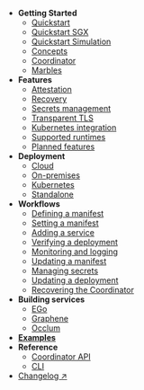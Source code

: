 * **Getting Started**
    * [Quickstart](getting-started/quickstart.md)
    * [Quickstart SGX](getting-started/quickstart-sgx.md)
    * [Quickstart Simulation](getting-started/quickstart-simulation.md)
    * [Concepts](getting-started/concepts.md)
    * [Coordinator](getting-started/coordinator.md)
    * [Marbles](getting-started/marbles.md)
* **Features**
    * [Attestation](features/attestation.md)
    * [Recovery](features/recovery.md)
    * [Secrets management](features/secrets-management.md)
    * [Transparent TLS](features/transparent-TLS.md)
    * [Kubernetes integration](features/auto-injection.md)
    * [Supported runtimes](features/runtimes.md)
    * [Planned features](features/planned-features.md)
* **Deployment**
    * [Cloud](deployment/cloud.md)
    * [On-premises](deployment/on-prem.md)
    * [Kubernetes](deployment/kubernetes.md)
    * [Standalone](deployment/standalone.md)
* **Workflows**
    * [Defining a manifest](workflows/define-manifest.md)
    * [Setting a manifest](workflows/set-manifest.md)
    * [Adding a service](workflows/add-service.md)
    * [Verifying a deployment](workflows/verification.md)
    * [Monitoring and logging](workflows/monitoring.md)
    * [Updating a manifest](workflows/update-manifest.md)
    * [Managing secrets](workflows/managing-secrets.md)
    * [Updating a deployment](workflows/updates.md)
    * [Recovering the Coordinator](workflows/recover-coordinator.md)
* **Building services**
    * [EGo](building-services/ego.md)
    * [Graphene](building-services/graphene.md)
    * [Occlum](building-services/occlum.md)
* [**Examples**](examples.md)
* **Reference**
    * [Coordinator API](reference/coordinator.md)
    * [CLI](reference/cli.md)
* [Changelog ↗](https://github.com/edgelesssys/marblerun/releases)
